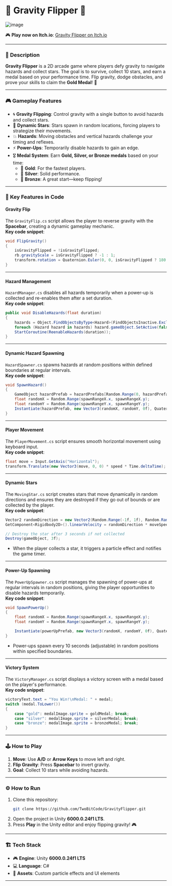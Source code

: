 
# 🌌 **Gravity Flipper** 🚀  
![image](https://github.com/user-attachments/assets/79e87a12-0783-4d7f-a35d-dfc93261df7a)

🎮 **Play now on Itch.io**: [Gravity Flipper on Itch.io](https://twobitcode.itch.io/gravityflipper)  

---

### 🌟 **Description**
**Gravity Flipper** is a 2D arcade game where players defy gravity to navigate hazards and collect stars. The goal is to survive, collect 10 stars, and earn a medal based on your performance time. Flip gravity, dodge obstacles, and prove your skills to claim the **Gold Medal**! 🥇

---

### 🎮 **Gameplay Features**
- 🌀 **Gravity Flipping**: Control gravity with a single button to avoid hazards and collect stars.
- 🌟 **Dynamic Stars**: Stars spawn in random locations, forcing players to strategize their movements.
- 💥 **Hazards**: Moving obstacles and vertical hazards challenge your timing and reflexes.
- ⚡ **Power-Ups**: Temporarily disable hazards to gain an edge.
- 🎖️ **Medal System**: Earn **Gold, Silver, or Bronze medals** based on your time:
  - 🥇 **Gold**: For the fastest players.
  - 🥈 **Silver**: Solid performance.
  - 🥉 **Bronze**: A great start—keep flipping!

---

### 📜 **Key Features in Code**

#### **Gravity Flip**  
The `GravityFlip.cs` script allows the player to reverse gravity with the **Spacebar**, creating a dynamic gameplay mechanic.  
**Key code snippet**:  
```csharp
void FlipGravity()
{
    isGravityFlipped = !isGravityFlipped;
    rb.gravityScale = isGravityFlipped ? -1 : 1;
    transform.rotation = Quaternion.Euler(0, 0, isGravityFlipped ? 180 : 0);
}
```
---

#### **Hazard Management**  
`HazardManager.cs` disables all hazards temporarily when a power-up is collected and re-enables them after a set duration.  
**Key code snippet**:  
```csharp
public void DisableHazards(float duration)
{
    hazards = Object.FindObjectsByType<Hazard>(FindObjectsInactive.Exclude, FindObjectsSortMode.None);
    foreach (Hazard hazard in hazards) hazard.gameObject.SetActive(false);
    StartCoroutine(ReenableHazards(duration));
}
```
---

#### **Dynamic Hazard Spawning**  
`HazardSpawner.cs` spawns hazards at random positions within defined boundaries at regular intervals.  
**Key code snippet**:  
```csharp
void SpawnHazard()
{
    GameObject hazardPrefab = hazardPrefabs[Random.Range(0, hazardPrefabs.Length)];
    float randomX = Random.Range(spawnRangeX.x, spawnRangeX.y);
    float randomY = Random.Range(spawnRangeY.x, spawnRangeY.y);
    Instantiate(hazardPrefab, new Vector3(randomX, randomY, 0f), Quaternion.identity);
}
```
---

#### **Player Movement**  
The `PlayerMovement.cs` script ensures smooth horizontal movement using keyboard input.  
**Key code snippet**:  
```csharp
float move = Input.GetAxis("Horizontal");
transform.Translate(new Vector3(move, 0, 0) * speed * Time.deltaTime);
```
---
#### **Dynamic Stars**  
The `MovingStar.cs` script creates stars that move dynamically in random directions and ensures they are destroyed if they go out of bounds or are collected by the player.  
**Key code snippet**:  
```csharp
Vector2 randomDirection = new Vector2(Random.Range(-1f, 1f), Random.Range(-1f, 1f)).normalized;
GetComponent<Rigidbody2D>().linearVelocity = randomDirection * moveSpeed;

// Destroy the star after 3 seconds if not collected
Destroy(gameObject, 3f);
```
- When the player collects a star, it triggers a particle effect and notifies the game timer.  

---

#### **Power-Up Spawning**  
The `PowerUpSpawner.cs` script manages the spawning of power-ups at regular intervals in random positions, giving the player opportunities to disable hazards temporarily.  
**Key code snippet**:  
```csharp
void SpawnPowerUp()
{
    float randomX = Random.Range(spawnRangeX.x, spawnRangeX.y);
    float randomY = Random.Range(spawnRangeY.x, spawnRangeY.y);

    Instantiate(powerUpPrefab, new Vector3(randomX, randomY, 0f), Quaternion.identity);
}
```
- Power-ups spawn every 10 seconds (adjustable) in random positions within specified boundaries.  

---

#### **Victory System**  
The `VictoryManager.cs` script displays a victory screen with a medal based on the player's performance.  
**Key code snippet**:  
```csharp
victoryText.text = "You Win!\nMedal: " + medal;
switch (medal.ToLower())
{
    case "gold": medalImage.sprite = goldMedal; break;
    case "silver": medalImage.sprite = silverMedal; break;
    case "bronze": medalImage.sprite = bronzeMedal; break;
}
```

---

### 🕹️ **How to Play**
1. **Move**: Use **A/D** or **Arrow Keys** to move left and right.
2. **Flip Gravity**: Press **Spacebar** to invert gravity.
3. **Goal**: Collect 10 stars while avoiding hazards.  

---

### ⚙️ **How to Run**
1. Clone this repository:  
   ```bash
   git clone https://github.com/TwoBitCode/GravityFlipper.git
   ```
2. Open the project in Unity **6000.0.24f1 LTS**.
3. Press **Play** in the Unity editor and enjoy flipping gravity! 🎮

---

### 🏗️ **Tech Stack**
- 🎮 **Engine**: Unity **6000.0.24f1 LTS**
- 💻 **Language**: C#
- 🎨 **Assets**: Custom particle effects and UI elements

---
